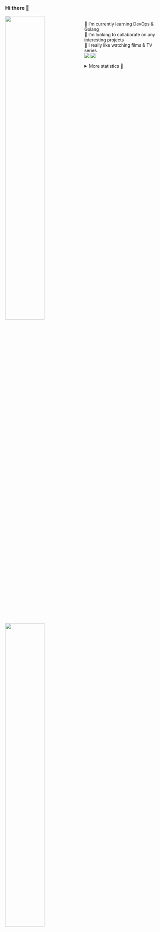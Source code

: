 ### Hi there 👋


[<img align="left" width="50%" src="https://github-readme-stats.vercel.app/api?username=rufusnufus&hide=issues&show_icons=true&count_private=true&theme=transparent&title_color=FF6F40&text_color=FBF9F8&icon_color=F48242&hide_border=true&hide_title=true#gh-dark-mode-only">](https://metrics.lecoq.io/rufusnufus#gh-dark-mode-only)
[<img align="left" width="50%" src="https://github-readme-stats.vercel.app/api?username=rufusnufus&hide=issues&show_icons=true&count_private=true&theme=transparent&title_color=FF6533&text_color=4D4644&icon_color=FF8038&hide_border=true&hide_title=true#gh-light-mode-only">](https://metrics.lecoq.io/rufusnufus#gh-light-mode-only)

<p>
  <br>
  🌱 I’m currently learning DevOps & Golang</br>
  👯 I’m looking to collaborate on any interesting projects</br>
  🎥 I really like watching films & TV series</br>
  <a href="https://linkedin.com/in/rufusnufus"><img src="https://img.shields.io/badge/linkedin-0077B5.svg?style=for-the-badge&logo=linkedin&logoColor=white"/></a>
  <a href="https://t.me/rufusnufus"><img src="https://img.shields.io/badge/-telegram-black?style=for-the-badge&color=blue&logo=telegram"/></a>
</p>

<p text-align="left">
<details>
  <summary>More statistics 👀</summary><br/>

<!--START_SECTION:waka-->
![Code Time](http://img.shields.io/badge/Code%20Time-764%20hrs%2047%20mins-blue)

![Profile Views](http://img.shields.io/badge/Profile%20Views-2-blue)

**I'm an Early 🐤** 

```text
🌞 Morning                5875 commits        █████░░░░░░░░░░░░░░░░░░░░   20.66 % 
🌆 Daytime                16680 commits       ███████████████░░░░░░░░░░   58.65 % 
🌃 Evening                5262 commits        █████░░░░░░░░░░░░░░░░░░░░   18.50 % 
🌙 Night                  624 commits         █░░░░░░░░░░░░░░░░░░░░░░░░   02.19 % 
```
📅 **I'm Most Productive on Wednesday** 

```text
Monday                   5937 commits        █████░░░░░░░░░░░░░░░░░░░░   20.87 % 
Tuesday                  4808 commits        ████░░░░░░░░░░░░░░░░░░░░░   16.91 % 
Wednesday                6229 commits        █████░░░░░░░░░░░░░░░░░░░░   21.90 % 
Thursday                 5207 commits        █████░░░░░░░░░░░░░░░░░░░░   18.31 % 
Friday                   4994 commits        ████░░░░░░░░░░░░░░░░░░░░░   17.56 % 
Saturday                 756 commits         █░░░░░░░░░░░░░░░░░░░░░░░░   02.66 % 
Sunday                   510 commits         ░░░░░░░░░░░░░░░░░░░░░░░░░   01.79 % 
```


📊 **This Week I Spent My Time On** 

```text
💬 Programming Languages: 
No Activity Tracked This Week

🔥 Editors: 
No Activity Tracked This Week
```

**I Mostly Code in Go** 

```text
Go                       18 repos            ████░░░░░░░░░░░░░░░░░░░░░   17.82 % 
Python                   15 repos            ████░░░░░░░░░░░░░░░░░░░░░   14.85 % 
Smarty                   5 repos             █░░░░░░░░░░░░░░░░░░░░░░░░   04.95 % 
Shell                    3 repos             █░░░░░░░░░░░░░░░░░░░░░░░░   02.97 % 
Kotlin                   2 repos             ░░░░░░░░░░░░░░░░░░░░░░░░░   01.98 % 
```




 Last Updated on 18/05/2024 00:54:19 UTC
<!--END_SECTION:waka-->

</details>
</p>
